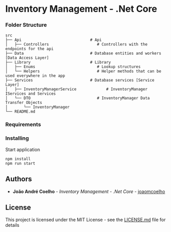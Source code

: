 # Inventory Management - .Net Core

### Folder Structure

    src
    ├── Api                              # Api
    │   ├── Controllers                     # Controllers with the endpoints for the api
    ├── Data                             # Database entities and workers [Data Access Layer]
    ├── Library                          # Library
    │   ├── Enums                           # Lookup structures
    │   └── Helpers                         # Helper methods that can be used everywhere in the app
    ├── Services                         # Database services [Service Layer]
    │   ├── InventoryManagerService             # InventoryManager IServices and Services 
    │   └── DTO                             # InventoryManager Data Transfer Objects
    │       └── InventoryManager                    
    └── README.md

### Requirements

### Installing

Start application
```
npm install
npm run start
```

## Authors
* **João André Coelho** - *Inventory Management - .Net Core* - [joaomcoelho](https://github.com/joaomcoelho)

## License
This project is licensed under the MIT License - see the [LICENSE.md](LICENSE.md) file for details
